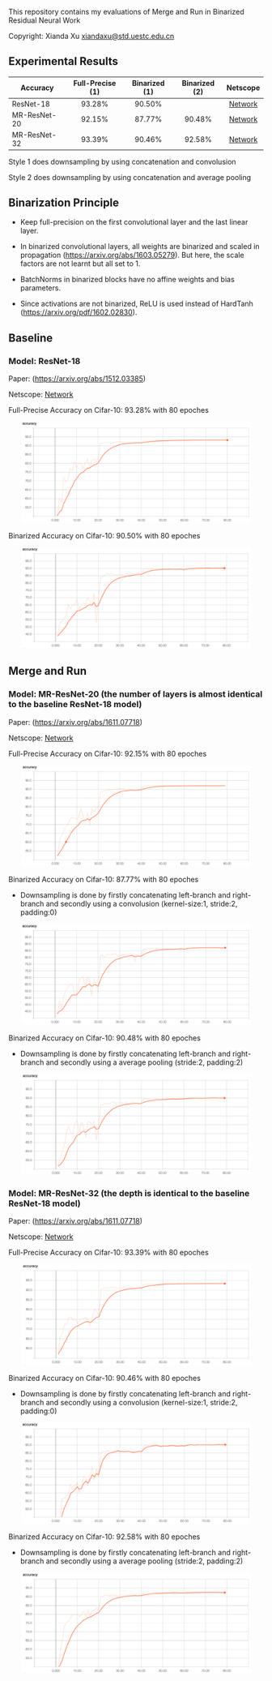 This repository contains my evaluations of Merge and Run in Binarized Residual Neural Work

Copyright: Xianda Xu xiandaxu@std.uestc.edu.cn

Experimental Results
--------

| Accuracy         | Full-Precise (1)        | Binarized (1)  | Binarized (2)  | Netscope           |
| ---------------- |:----------------------:|:--------------:|:--------------:|:------------------:|           
| ResNet-18        | 93.28%                 | 90.50%         |                | [Network](http://ethereon.github.io/netscope/#/gist/20db0c9bcdf859d2ffa0a5a55fe9b979)       |
| MR-ResNet-20     | 92.15%                 | 87.77%         | 90.48%         | [Network](http://ethereon.github.io/netscope/#/gist/46029162791a6f9b6a9e54e7742c12d4)       |
| MR-ResNet-32     | 93.39%                 | 90.46%         | 92.58%         | [Network](http://ethereon.github.io/netscope/#/gist/02d5971a830d6c71a8a96a0a65ab3016)       |  

Style 1 does downsampling by using concatenation and convolusion

Style 2 does downsampling by using concatenation and average pooling

Binarization Principle
---------

* Keep full-precision on the first convolutional layer and the last linear layer.

* In binarized convolutional layers, all weights are binarized and scaled in propagation (https://arxiv.org/abs/1603.05279). But here, the scale factors are not learnt but all set to 1.

* BatchNorms in binarized blocks have no affine weights and bias parameters.

* Since activations are not binarized, ReLU is used instead of HardTanh (https://arxiv.org/pdf/1602.02830).

Baseline
--------
### Model: ResNet-18

Paper: (https://arxiv.org/abs/1512.03385)

Netscope: [Network](http://ethereon.github.io/netscope/#/gist/20db0c9bcdf859d2ffa0a5a55fe9b979)

Full-Precise Accuracy on Cifar-10: 93.28% with 80 epoches

<div align=center><img width="453" height="200" src="https://github.com/brycexu/MR-Residual-Net/blob/master/Images/Base.png"/></div>

Binarized Accuracy on Cifar-10: 90.50% with 80 epoches

<div align=center><img width="453" height="200" src="https://github.com/brycexu/MR-Residual-Net/blob/master/Images/Base (binarized).png"/></div>

Merge and Run
---------
### Model: MR-ResNet-20 (the number of layers is almost identical to the baseline ResNet-18 model)

Paper: (https://arxiv.org/abs/1611.07718)

Netscope: [Network](http://ethereon.github.io/netscope/#/gist/46029162791a6f9b6a9e54e7742c12d4)

Full-Precise Accuracy on Cifar-10: 92.15% with 80 epoches

<div align=center><img width="453" height="200" src="https://github.com/brycexu/MR-Residual-Net/blob/master/Images/MR.png"/></div>

Binarized Accuracy on Cifar-10: 87.77% with 80 epoches

* Downsampling is done by firstly concatenating left-branch and right-branch and secondly using a convolusion (kernel-size:1, stride:2, padding:0)

<div align=center><img width="453" height="200" src="https://github.com/brycexu/MR-Residual-Net/blob/master/Images/MR-18 (binarized, conv).png"/></div>

Binarized Accuracy on Cifar-10: 90.48% with 80 epoches

* Downsampling is done by firstly concatenating left-branch and right-branch and secondly using a average pooling (stride:2, padding:2)

<div align=center><img width="453" height="200" src="https://github.com/brycexu/MR-Residual-Net/blob/master/Images/MR-18 (binarized, avg).png"/></div>

### Model: MR-ResNet-32 (the depth is identical to the baseline ResNet-18 model)

Paper: (https://arxiv.org/abs/1611.07718)

Netscope: [Network](http://ethereon.github.io/netscope/#/gist/02d5971a830d6c71a8a96a0a65ab3016)

Full-Precise Accuracy on Cifar-10: 93.39% with 80 epoches

<div align=center><img width="453" height="200" src="https://github.com/brycexu/MR-Residual-Net/blob/master/Images/MR-32.png"/></div>

Binarized Accuracy on Cifar-10: 90.46% with 80 epoches

* Downsampling is done by firstly concatenating left-branch and right-branch and secondly using a convolusion (kernel-size:1, stride:2, padding:0)

<div align=center><img width="453" height="200" src="https://github.com/brycexu/MR-Residual-Net/blob/master/Images/MR-32 (binarized, conv).png"/></div>

Binarized Accuracy on Cifar-10: 92.58% with 80 epoches

* Downsampling is done by firstly concatenating left-branch and right-branch and secondly using a average pooling (stride:2, padding:2)

<div align=center><img width="453" height="200" src="https://github.com/brycexu/MR-Residual-Net/blob/master/Images/MR-32 (binarized, avg).png"/></div>






















